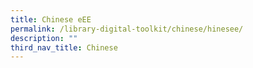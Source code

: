 ```yaml
---
title: Chinese eEE
permalink: /library-digital-toolkit/chinese/hinesee/
description: ""
third_nav_title: Chinese
---
```

